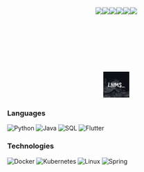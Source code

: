 
<br>
<br>
<br>
<br>
<br>
<br>
<br>
<br>
<br>
<p align="center">
 <img src="https://media.giphy.com/media/LMt9638dO8dftAjtco/giphy.gif" width="100"><img src="https://media.giphy.com/media/V8y1y1FzxDETVUtQE4/giphy.gif" width="100"><img src="https://media.giphy.com/media/b88QlTSTsj3bEHQyZf/giphy.gif" width="100"><img src="https://media.giphy.com/media/gdYlLuOeY13P8rzgK0/giphy-downsized.gif" width="80"><img src="https://media.giphy.com/media/Y4bzv6DYbYzy8jDnoW/giphy.gif" width="100"><img src="https://i.giphy.com/media/IdyAQJVN2kVPNUrojM/200.webp" width="100">
</p>
<br>
<br>
<br>
<br>
<br>
<br>
 
<p align="center">
 <img height="60" width="60" src="https://github.com/Salim212/Salim212/blob/main/Liiimsgit_%20.png" /> 
</p>

### Languages

![Python](https://img.shields.io/badge/-Python-000?&logo=Python&logoColor=007396)
![Java](https://img.shields.io/badge/-Java-000?&logo=Java&logoColor=007396)
![SQL](https://img.shields.io/badge/-SQL-000?&logo=MySQL&logoColor=007396)
![Flutter](https://img.shields.io/badge/-Flutter-000?&logo=Flutter&logoColor=007396)

### Technologies

![Docker](https://img.shields.io/badge/-Docker-000?&logo=Docker&logoColor=007396)
![Kubernetes](https://img.shields.io/badge/-Kubernetes-000?&logo=Kubernetes&logoColor=007396)
![Linux](https://img.shields.io/badge/-Linux-000?&logo=Linux&logoColor=007396)
![Spring](https://img.shields.io/badge/-Spring-000?&logo=Spring&logoColor=007396)
